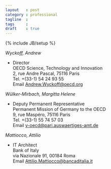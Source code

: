 ```yaml
---
layout   : post
category : professional
tagline  : 
tags     : 
draft    : true
---
```

{% include JB/setup %}

*Wyckoff, Andrew*

- Director  
  OECD Science, Technology and Innovation  
  2, rue Andre Pascal, 75116 Paris  
  Tel. +(33-1) 54 24 93 55  
  Email Andrew.Wyckoff@oecd.org

*Wülker-Mirbach, Margitta Helene*

- Deputy Permanent Representative  
  Permanent Mission of Germany to the OECD  
  9, rue Maspéro, 75116 Paris  
  Tel. +(33-1) 55 74 57 03  
  Email v-oecd@pari.auswaertiges-amt.de

*Mattiocco, Attilio*

- IT Architect  
  Bank of Italy  
  via Nazionale 91, 00184 Roma  
  Email Attilio.Mattiocco@bancaditalia.it
